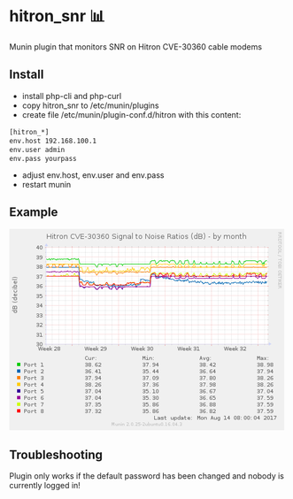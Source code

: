 # hitron_snr :bar_chart:
Munin plugin that monitors SNR on Hitron CVE-30360 cable modems

## Install

* install php-cli and php-curl
* copy hitron_snr to /etc/munin/plugins
* create file /etc/munin/plugin-conf.d/hitron with this content:
```
[hitron_*]
env.host 192.168.100.1
env.user admin
env.pass yourpass
```
* adjust env.host, env.user and env.pass
* restart munin

## Example

![Munin Example](https://github.com/mreymann/hitron/blob/master/example.png)

## Troubleshooting

Plugin only works if the default password has been changed and nobody is currently logged in!
